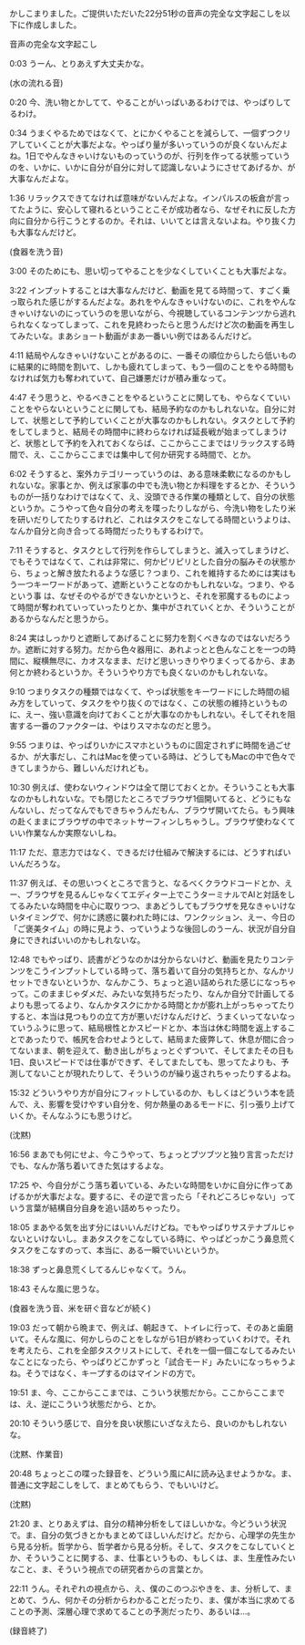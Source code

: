 かしこまりました。ご提供いただいた22分51秒の音声の完全な文字起こしを以下に作成しました。

音声の完全な文字起こし

0:03
うーん、とりあえず大丈夫かな。

(水の流れる音)

0:20
今、洗い物とかしてて、やることがいっぱいあるわけでは、やっぱりしてるわけ。

0:34
うまくやるためではなくて、とにかくやることを減らして、一個ずつクリアしていくことが大事だよな。やっぱり量が多いっていうのが良くないんだよね。1日でやんなきゃいけないものっていうのが、行列を作ってる状態っていうのを、いかに、いかに自分が自分に対して認識しないようにさせてあげるか、が大事なんだよな。

1:36
リラックスできてなければ意味がないんだよな。インパルスの板倉が言ってたように、安心して寝れるということこそが成功者なら、なぜそれに反した方向に自分から行こうとするのか。それは、いいてとは言えないよね。やり抜く力も大事なんだけど。

(食器を洗う音)

3:00
そのためにも、思い切ってやることを少なくしていくことも大事だよな。

3:22
インプットすることは大事なんだけど、動画を見てる時間って、すごく乗っ取られた感じがするんだよな。あれをやんなきゃいけないのに、これをやんなきゃいけないのにっていうのを思いながら、今視聴しているコンテンツから逃れられなくなってしまって、これを見終わったらと思うんだけど次の動画を再生してみたいな。まあショート動画がまあ一番いい例ではあるんだけど。

4:11
結局やんなきゃいけないことがあるのに、一番その順位からしたら低いものに結果的に時間を割いて、しかも疲れてしまって、もう一個のことをやる時間もなければ気力も奪われていて、自己嫌悪だけが積み重なって。

4:47
そう思うと、やるべきことをやるということに関しても、やらなくていいことをやらないということに関しても、結局予約なのかもしれないな。自分に対して、状態として予約していくことが大事なのかもしれない。タスクとして予約をしてしまうと、結局その時間中に終わらなければ延長戦が始まってしまうけど、状態として予約を入れておくならば、ここからここまではリラックスする時間で、え、ここからここまでは集中して何か研究する時間で、とか。

6:02
そうすると、案外カテゴリーっていうのは、ある意味柔軟になるのかもしれないな。家事とか、例えば家事の中でも洗い物とか料理をするとか、そういうものが一括りなわけではなくて、え、没頭できる作業の種類として、自分の状態というか。こうやって色々自分の考えを喋ったりしながら、今洗い物をしたり米を研いだりしてたりするけれど、これはタスクをこなしてる時間というよりは、なんか自分と向き合ってる時間だったりもするわけで。

7:11
そうすると、タスクとして行列を作らしてしまうと、滅入ってしまうけど、でもそうではなくて、これは非常に、何かピリピリとした自分の脳みその状態から、ちょっと解き放たれるような感じ？つまり、これを維持するためには実はもう一つキーワードがあって、遮断ということなのかもしれないな。つまり、やるという事 は、なぜそのやるができないかというと、それを邪魔するものによって時間が奪われていっていったりとか、集中がされていくとか、そういうことがあるからなんだと思うから。

8:24
実はしっかりと遮断してあげることに努力を割くべきなのではないだろうか。遮断に対する努力。だから色々器用に、あれよっとと色んなことを一つの時間に、縦横無尽に、カオスなまま、だけど思いっきりやりまくってるから、まあ何とか終わるというか。そういうやり方でも良くないのかもしれないな。

9:10
つまりタスクの種類ではなくて、やっぱ状態をキーワードにした時間の組み方をしていって、タスクをやり抜くのではなく、この状態の維持というものに、えー、強い意識を向けておくことが大事なのかもしれない。そしてそれを阻害する一番のファクターは、やはりスマホなのだと思う。

9:55
つまりは、やっぱりいかにスマホというものに固定されずに時間を過ごせるか、が大事だし、これはMacを使っている時は、どうしてもMacの中で色々できてしまうから、難しいんだけれども。

10:30
例えば、使わないウィンドウは全て閉じておくとか。そういうことも大事なのかもしれないな。でも閉じたところでブラウザ1個開いてると、どうにもなんないし、だってなんでもできちゃうんだもん、ブラウザ開いてたら。もう興味の赴くままにブラウザの中でネットサーフィンしちゃうし。ブラウザ使わなくていい作業なんか実際ないしね。

11:17
ただ、意志力ではなく、できるだけ仕組みで解決するには、どうすればいいんだろうな。

11:37
例えば、その思いつくところで言うと、なるべくクラウドコードとか、えー、ブラウザを見るんじゃなくてエディター上でこうターミナルでAIと対話をしてるみたいな時間を中心に取りつつ、まあどうしてもブラウザを見なきゃいけないタイミングで、何かに誘惑に襲われた時には、ワンクッション、えー、今日の「ご褒美タイム」の時に見よう、っていうような後回しのうーん、状況が自分自身にできればいいのかもしれないな。

12:48
でもやっぱり、読書がどうなのかは分からないけど、動画を見たりコンテンツをこうインプットしている時って、落ち着いて自分の気持ちとか、なんかリセットできないというか、なんかこう、ちょっと追い詰められた感じになっちゃって。このままじゃダメだ、みたいな気持ちだったり、なんか自分で計画してるよりも思ってるより、なんかタスクにかかる時間とかが膨れ上がっちゃってたりすると、本当は見つもりの立て方が悪いだけなんだけど、うまくいってないなっていうふうに思って、結局根性とかスピードとか、本当は休む時間を返上することであったりで、帳尻を合わせようとして、結局また疲弊して、休息が間に合ってないまま、朝を迎えて、動き出しがちょっとぐずついて、そしてまたその日も1日、良いスピードでは仕事ができず、そしてまたしても、思ってたよりも、予測してないことが現れたりして、そういうのが繰り返されちゃったりするよね。

15:32
どういうやり方が自分にフィットしているのか、もしくはどういう本を読んで、え、影響を受けやすい自分を、何か熱量のあるモードに、引っ張り上げていくか。そんなふうにも思うけど。

(沈黙)

16:56
まあでも何にせよ、今こうやって、ちょっとブツブツと独り言言っただけでも、なんか落ち着いてきた気はするよな。

17:25
や、今自分がこう落ち着いている、みたいな時間をいかに自分に作ってあげるかが大事だよな。要するに、その逆で言ったら「それどころじゃない」っていう言葉が結構自分自身を追い詰めちゃったり。

18:05
まあやる気を出す分にはいいんだけどね。でもやっぱりサステナブルじゃないといけないし。まあタスクをこなしている時に、やっぱどっかこう鼻息荒くタスクをこなすのって、本当に、ある一瞬でいいというか。

18:38
ずっと鼻息荒くしてるんじゃなくて。うん。

18:43
そんな風に思うな。

(食器を洗う音、米を研ぐ音などが続く)

19:03
だって朝から晩まで、例えば、朝起きて、トイレに行って、そのあと歯磨いて。そんな風に、何かしらのことをしながら1日が終わっていくわけで。それを考えたら、これを全部タスクリストにして、それを一個一個こなしてるみたいなことになったら、やっぱりどこかずっと「試合モード」みたいになっちゃうよね。そうではなく、キープするのはマインドの方で。

19:51
ま、今、ここからここまでは、こういう状態だから。ここからここまでは、え、逆にこういう状態だから、とか。

20:10
そういう感じで、自分を良い状態にいざなえたら、良いのかもしれないな。

(沈黙、作業音)

20:48
ちょっとこの喋った録音を、どういう風にAIに読み込ませようかな。ま、普通に文字起こしをして、まとめてもらう、でもいいけど。

(沈黙)

21:20
ま、とりあえずは、自分の精神分析をしてほしいかな。今どういう状況で。ま、自分の気づきとかもまとめてほしいんだけど。だから、心理学の先生から見る分析。哲学から、哲学者から見る分析。そして、タスクをこなしていくとか、そういうことに関する、ま、仕事というもの、もしくは、ま、生産性みたいなこと、ま、そういう視点での研究者からの言葉とか。

22:11
うん。それぞれの視点から、え、僕のこのつぶやきを、ま、分析して、まとめて、うん、何かその分析からわかることだったり、ま、僕が本当に求めてることの予測、深層心理で求めてることの予測だったり、あるいは…。

(録音終了)